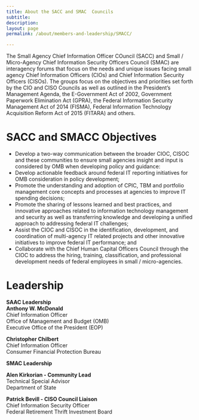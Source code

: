 ```yaml
---
title: About the SACC and SMAC  Councils
subtitle:
description:
layout: page
permalink: /about/members-and-leadership/SMACC/

---
```

<p>The Small Agency Chief Information Officer COuncil (SACC) and Small / Micro-Agency Chief Information Security Officers Council (SMAC) are interagency forums that focus on the needs and unique issues facing small agency Chief Information Officers (CIOs) and Chief Information Security Officers (CISOs). The groups focus on the objectives and priorities set forth by the CIO and CISO Councils as well as outlined in the President&rsquo;s Management Agenda, the E-Government Act of 2002, Government Paperwork Elimination Act (GPRA), the Federal Information Security Management Act of 2014 (FISMA), Federal Information Technology Acquisition Reform Act of 2015 (FITARA) and others.&nbsp;</p>
<h1><strong>SACC and SMACC Objectives&nbsp;</strong></h1>
<ul>
<li>Develop a two-way communication between the broader CIOC, CISOC and these communities to ensure small agencies insight and input is considered by OMB when developing policy and guidance:</li>
<li>Develop actionable feedback around federal IT reporting initiatives for OMB consideration in policy development;</li>
<li>Promote the understanding and adoption of CPIC, TBM and portfolio management core concepts and processes at agencies to improve IT spending decisions;</li>
<li>Promote the sharing of lessons learned and best practices, and innovative approaches related to information technology management and security as well as transferring knowledge and developing a unified approach to addressing federal IT challenges;</li>
<li>Assist the CIOC and CISOC in the identification, development, and coordination of multi-agency IT related projects and other innovative initiatives to improve federal IT performance; and</li>
<li>Collaborate with the Chief Human Capital Officers Council through the CIOC to address the hiring, training, classification, and professional development needs of federal employees in small / micro-agencies.</li>
</ul>
<h1><strong>Leadership</strong></h1>
<p><strong>SAAC Leadership&nbsp;</strong><br>
<strong>Anthony W. McDonald</strong><br>
Chief Information Officer<br>
Office of Management and Budget (OMB)<br>
Executive Office of the President (EOP)</p>

<p><strong>Christopher Chilbert</strong><br>
Chief Information Officer<br>
Consumer Financial Protection Bureau</p>

<p><strong>SMAC Leadership</strong></p>

<p><strong>Alen Kirkorian - Community Lead</strong><br>
Technical Special Advisor<br>
Department of State&nbsp;</p>

<p><strong>Patrick Bevill - CISO Council Liaison&nbsp;</strong><br>
Chief Information Security Officer<br>
Federal Retirement Thrift Investment Board</p>